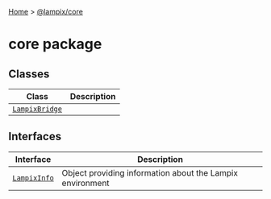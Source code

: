 [Home](./index) &gt; [@lampix/core](./core.md)

# core package

## Classes

|  Class | Description |
|  --- | --- |
|  [`LampixBridge`](./core.lampixbridge.md) |  |

## Interfaces

|  Interface | Description |
|  --- | --- |
|  [`LampixInfo`](./core.lampixinfo.md) | Object providing information about the Lampix environment |

